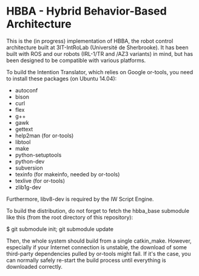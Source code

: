 HBBA - Hybrid Behavior-Based Architecture
=========================================

This is the (in progress) implementation of HBBA, the robot control architecture
built at 3IT-IntRoLab (Université de Sherbrooke).
It has been built with ROS and our robots (IRL-1/TR and /AZ3 variants) in mind,
but has been designed to be compatible with various platforms.

To build the Intention Translator, which relies on Google or-tools, you need to
install these packages (on Ubuntu 14.04):

 - autoconf
 - bison
 - curl
 - flex
 - g++
 - gawk
 - gettext
 - help2man (for or-tools)
 - libtool
 - make
 - python-setuptools
 - python-dev
 - subversion
 - texinfo (for makeinfo, needed by or-tools)
 - texlive (for or-tools)
 - zlib1g-dev

Furthermore, libv8-dev is required by the IW Script Engine.

To build the distribution, do not forget to fetch the hbba_base submodule like
this (from the root directory of this repository):

$ git submodule init; git submodule update

Then, the whole system should build from a single catkin_make.
However, especially if your Internet connection is unstable, the download of
some third-party dependencies pulled by or-tools might fail.
If it's the case, you can normally safely re-start the build process until
everything is downloaded correctly.
